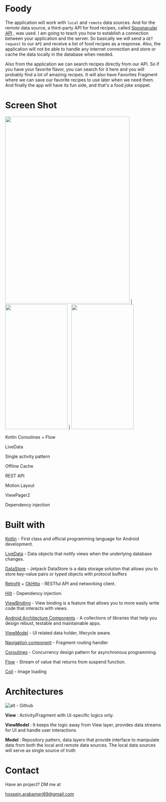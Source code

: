 
# Foody
The application will work with `local` and `remote` data sources. And for the remote data source, a third-party API for food recipes, called [Spoonacular API](https://spoonacular.com/food-api) , was used. I am going to teach you how to establish a connection between your application and the server. So basically we will send a `GET request` to our `API`  and receive a list of food recipes as a response. Also, the application will not be able to handle any internet connection and store or cache the data locally in the database when needed.

Also from the application we can search recipes directly from our API. So if you have your favorite flavor, you can search for it here and you will probably find a lot of amazing recipes. It will also have Favorites Fragment where we can save our favorite recipes to use later when we need them. And finally the app will have its fun side, and that's a food joke snippet.
# Screen Shot
<img src="https://github.com/user-attachments/assets/d4d6c48f-b03a-4723-b766-b4b86fa82c2b" data-canonical-src="https://gyazo.com/eb5c5741b6a9a16c692170a41a49c858.png" width="400" height="600" /> | <img src="https://user-images.githubusercontent.com/103646893/212546497-ce04e86d-6194-4747-8a41-ef0cf9d4d3be.png" data-canonical-src="https://gyazo.com/eb5c5741b6a9a16c692170a41a49c858.png" width="200" height="400" /> | <img src="https://user-images.githubusercontent.com/103646893/212546516-a930550a-0c6a-4fde-bc4a-649763690086.png" data-canonical-src="https://gyazo.com/eb5c5741b6a9a16c692170a41a49c858.png" width="200" height="400" />

Kotlin Coroutines + Flow

LiveData

Single activity pattern

Offline Cache

REST API

Motion Layout

ViewPager2



Dependency injection

# Built with
[Kotlin](https://kotlinlang.org/) - First class and official programming language for Android development.

[LiveData](https://developer.android.com/topic/libraries/architecture/livedata) - Data objects that notify views when the underlying database changes.

[DataStore](https://developer.android.com/topic/libraries/architecture/datastore) - Jetpack DataStore is a data storage solution that allows you to store key-value pairs or typed objects with protocol buffers

[Retrofit](https://square.github.io/retrofit/) + [OkHttp](https://square.github.io/okhttp/) - RESTful API and networking client.

[Hilt](https://dagger.dev/hilt/)  - Dependency injection.

[ViewBinding](https://developer.android.com/topic/libraries/view-binding)  - View binding is a feature that allows you to more easily write code that interacts with views.

[Android Architecture Components](https://developer.android.com/topic/libraries/architecture)  - A collections of libraries that help you design rebust, testable and maintainable apps.

[ViewModel](https://developer.android.com/reference/androidx/lifecycle/ViewModel)  - UI related data holder, lifecycle aware.

[Navigation component](https://developer.android.com/guide/navigation)  -  Fragment routing handler

[Coroutines](https://developer.android.com/kotlin/coroutines) - Concurrency design pattern for asynchronous programming.

[Flow](https://developer.android.com/kotlin/flow) - Stream of value that returns from suspend function.

[Coil](https://github.com/coil-kt/coil) - Image loading

# Architectures
![alt - Github](https://raw.githubusercontent.com/amitshekhariitbhu/MVVM-Architecture-Android/master/assets/mvvm-arch.png)

**View** : Activity/Fragment with UI-specific logics only.

**ViewModel** : It keeps the logic away from View layer, provides data streams for UI and handle user interactions

**Model** :  Repository pattern, data layers that provide interface to manipulate data from both the local and remote data sources. The local data sources will serve as single source of truth

# Contact
Have an project? DM me at

hossein.arabameri69@gmail.com
